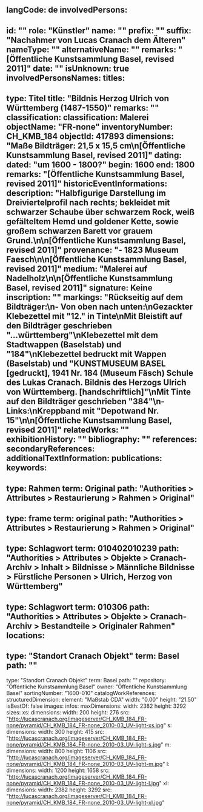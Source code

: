 langCode: de
involvedPersons: 
 - 
   id: ""
  role: "Künstler"
  name: ""
  prefix: ""
  suffix: "Nachahmer von Lucas Cranach dem Älteren"
  nameType: ""
  alternativeName: ""
  remarks: "[Öffentliche Kunstsammlung Basel, revised 2011]"
  date: ""
  isUnknown: true
involvedPersonsNames: 
titles: 
 - 
   type: Titel
  title: "Bildnis Herzog Ulrich von Württemberg (1487-1550)"
  remarks: ""
classification: 
 classification: Malerei
objectName: "FR-none"
inventoryNumber: CH_KMB_184
objectId: 417893
dimensions: "Maße Bildträger: 21,5 x 15,5 cm\n[Öffentliche Kunstsammlung Basel, revised 2011]"
dating: 
 dated: "um 1600 - 1800?"
 begin: 1600
 end: 1800
 remarks: "[Öffentliche Kunstsammlung Basel, revised 2011]"
 historicEventInformations: 
description: "Halbfigurige Darstellung im Dreiviertelprofil nach rechts; bekleidet mit schwarzer Schaube über schwarzem Rock, weiß gefälteltem Hemd und goldener Kette, sowie großem schwarzen Barett vor grauem Grund.\n\n[Öffentliche Kunstsammlung Basel, revised 2011]"
provenance: "- 1823 Museum Faesch\n\n[Öffentliche Kunstsammlung Basel, revised 2011]"
medium: "Malerei auf Nadelholz\n\n[Öffentliche Kunstsammlung Basel, revised 2011]"
signature: Keine
inscription: ""
markings: "Rückseitig auf dem Bildträger:\n- Von oben nach unten:\nGezackter Klebezettel mit \"12.\" in Tinte\nMit Bleistift  auf den Bildträger geschrieben \"...württemberg\"\nKlebezettel mit dem Stadtwappen (Baselstab) und \"184\"\nKlebezettel bedruckt mit Wappen (Baselstab) und \"KUNSTMUSEUM BASEL [gedruckt], 1941 Nr. 184 (Museum Fäsch) Schule des Lukas Cranach. Bildnis des Herzogs Ulrich von Württemberg. [handschriftlich]\"\nMit Tinte auf den Bildträger geschrieben \"384\"\n- Links:\nKreppband mit \"Depotwand Nr. 15\"\n\n[Öffentliche Kunstsammlung Basel, revised 2011]"
relatedWorks: ""
exhibitionHistory: ""
bibliography: ""
references: 
secondaryReferences: 
additionalTextInformation: 
publications: 
keywords: 
 - 
   type: Rahmen
  term: Original
  path: "Authorities > Attributes > Restaurierung > Rahmen > Original"
 - 
   type: frame
  term: original
  path: "Authorities > Attributes > Restaurierung > Rahmen > Original"
 - 
   type: Schlagwort
  term: 010402010239
  path: "Authorities > Attributes > Objekte > Cranach-Archiv > Inhalt > Bildnisse > Männliche Bildnisse > Fürstliche Personen > Ulrich, Herzog von Württemberg"
 - 
   type: Schlagwort
  term: 010306
  path: "Authorities > Attributes > Objekte > Cranach-Archiv > Bestandteile > Originaler Rahmen"
locations: 
 - 
   type: "Standort Cranach Objekt"
  term: Basel
  path: ""
 - 
   type: "Standort Cranach Objekt"
  term: Basel
  path: ""
repository: "Öffentliche Kunstsammlung Basel"
owner: "Öffentliche Kunstsammlung Basel"
sortingNumber: "1600-010"
catalogWorkReferences: 
structuredDimension: 
 element: "Maßstab CDA"
 width: "0.00"
 height: "21.50"
isBestOf: false
images: 
 infos: 
  maxDimensions: 
   width: 2382
   height: 3292
 sizes: 
  xs: 
   dimensions: 
    width: 200
    height: 276
   src: "http://lucascranach.org/imageserver/CH_KMB_184_FR-none/pyramid/CH_KMB_184_FR-none_2010-03_UV-light-xs.jpg"
  s: 
   dimensions: 
    width: 300
    height: 415
   src: "http://lucascranach.org/imageserver/CH_KMB_184_FR-none/pyramid/CH_KMB_184_FR-none_2010-03_UV-light-s.jpg"
  m: 
   dimensions: 
    width: 800
    height: 1106
   src: "http://lucascranach.org/imageserver/CH_KMB_184_FR-none/pyramid/CH_KMB_184_FR-none_2010-03_UV-light-m.jpg"
  l: 
   dimensions: 
    width: 1200
    height: 1658
   src: "http://lucascranach.org/imageserver/CH_KMB_184_FR-none/pyramid/CH_KMB_184_FR-none_2010-03_UV-light-l.jpg"
  xl: 
   dimensions: 
    width: 2382
    height: 3292
   src: "http://lucascranach.org/imageserver/CH_KMB_184_FR-none/pyramid/CH_KMB_184_FR-none_2010-03_UV-light-xl.jpg"